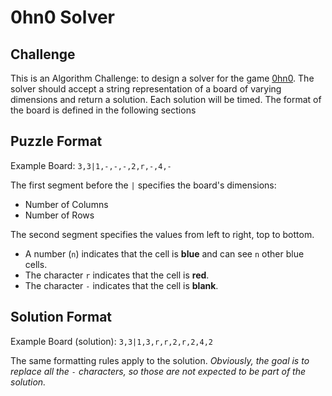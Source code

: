 # 0hn0 Solver

## Challenge
This is an Algorithm Challenge: to design a solver for the game [0hn0](http://0hn0.com/).  The solver should accept a string representation of a board of varying dimensions and return a solution.  Each solution will be timed.  The format of the board is defined in the following sections


## Puzzle Format
Example Board: `3,3|1,-,-,-,2,r,-,4,-`

The first segment before the `|` specifies the board's dimensions:
  * Number of Columns
  * Number of Rows

The second segment specifies the values from left to right, top to bottom.
  * A number (`n`) indicates that the cell is **blue** and can see `n` other blue cells.
  * The character `r` indicates that the cell is **red**.
  * The character `-` indicates that the cell is **blank**.

## Solution Format
Example Board (solution): `3,3|1,3,r,r,2,r,2,4,2`

The same formatting rules apply to the solution.  *Obviously, the goal is to replace all the `-` characters, so those are not expected to be part of the solution.*
